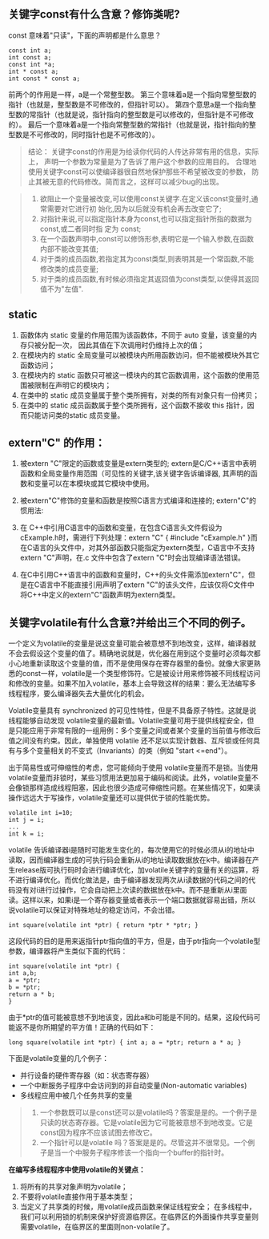 ## 关键字const有什么含意？修饰类呢?

const 意味着"只读"，下面的声明都是什么意思？

```objc
const int a;
int const a;
const int *a;
int * const a;
int const * const a;
```

前两个的作用是一样，a是一个常整型数。 第三个意味着a是一个指向常整型数的指针（也就是，整型数是不可修改的，但指针可以）。 第四个意思a是一个指向整型数的常指针（也就是说，指针指向的整型数是可以修改的，但指针是不可修改的）。 最后一个意味着a是一个指向常整型数的常指针（也就是说，指针指向的整型数是不可修改的，同时指针也是不可修改的）。

> 结论： 关键字const的作用是为给读你代码的人传达非常有用的信息，实际上， 声明一个参数为常量是为了告诉了用户这个参数的应用目的。 合理地使用关键字const可以使编译器很自然地保护那些不希望被改变的参数， 防止其被无意的代码修改。简而言之，这样可以减少bug的出现。

> 1. 欲阻止一个变量被改变,可以使用const关键字.在定义该const变量时,通常需要对它进行初 始化,因为以后就没有机会再去改变它了;
> 2. 对指针来说,可以指定指针本身为const,也可以指定指针所指的数据为const,或二者同时指 定为 const;
> 3. 在一个函数声明中,const可以修饰形参,表明它是一个输入参数,在函数内部不能改变其值;
> 4. 对于类的成员函数,若指定其为const类型,则表明其是一个常函数,不能修改类的成员变量;
> 5. 对于类的成员函数,有时候必须指定其返回值为const类型,以使得其返回值不为"左值".

## static

1. 函数体内 static 变量的作用范围为该函数体，不同于 auto 变量，该变量的内存只被分配一次， 因此其值在下次调用时仍维持上次的值；
2. 在模块内的 static 全局变量可以被模块内所用函数访问，但不能被模块外其它函数访问；
3. 在模块内的 static 函数只可被这一模块内的其它函数调用，这个函数的使用范围被限制在声明它的模块内；
4. 在类中的 static 成员变量属于整个类所拥有，对类的所有对象只有一份拷贝；
5. 在类中的 static 成员函数属于整个类所拥有，这个函数不接收 this 指针，因而只能访问类的static 成员变量。

## extern"C" 的作用：

1. 被extern "C"限定的函数或变量是extern类型的; extern是C/C++语言中表明函数和全局变量作用范围（可见性的关键字,该关键字告诉编译器, 其声明的函数和变量可以在本模块或其它模块中使用。
2. 被extern"C"修饰的变量和函数是按照C语言方式编译和连接的; extern"C"的惯用法:

  1. 在 C++中引用C语言中的函数和变量，在包含C语言头文件假设为 cExample.h时，需进行下列处理：extern "C" { #include "cExample.h" }而在C语言的头文件中，对其外部函数只能指定为extern类型，C语言中不支持extern "C"声明，在.c 文件中包含了extern "C"时会出现编译语法错误。
  2. 在C中引用C++语言中的函数和变量时，C++的头文件需添加extern"C"，但是在C语言中不能直接引用声明了extern "C"的该头文件，应该仅将C文件中将C++中定义的extern"C"函数声明为extern类型。

## 关键字volatile有什么含意?并给出三个不同的例子。

一个定义为volatile的变量是说这变量可能会被意想不到地改变，这样，编译器就不会去假设这个变量的值了。精确地说就是，优化器在用到这个变量时必须每次都小心地重新读取这个变量的值，而不是使用保存在寄存器里的备份。就像大家更熟悉的const一样，volatile是一个类型修饰符。它是被设计用来修饰被不同线程访问和修改的变量。如果不加入volatile，基本上会导致这样的结果：要么无法编写多线程程序，要么编译器失去大量优化的机会。

Volatile变量具有 synchronized 的可见性特性，但是不具备原子特性。这就是说线程能够自动发现 volatile变量的最新值。Volatile变量可用于提供线程安全，但是只能应用于非常有限的一组用例：多个变量之间或者某个变量的当前值与修改后值之间没有约束。因此，单独使用 volatile 还不足以实现计数器、互斥锁或任何具有与多个变量相关的不变式（Invariants）的类（例如 "start <=end"）。

出于简易性或可伸缩性的考虑，您可能倾向于使用 volatile变量而不是锁。当使用 volatile变量而非锁时，某些习惯用法更加易于编码和阅读。此外，volatile变量不会像锁那样造成线程阻塞，因此也很少造成可伸缩性问题。在某些情况下，如果读操作远远大于写操作，volatile变量还可以提供优于锁的性能优势。

```objc
volatile int i=10;
int j = i;
...
int k = i;
```

volatile 告诉编译器i是随时可能发生变化的，每次使用它的时候必须从i的地址中读取，因而编译器生成的可执行码会重新从i的地址读取数据放在k中。编译器在产生release版可执行码时会进行编译优化，加volatile关键字的变量有关的运算，将不进行编译优化。而优化做法是，由于编译器发现两次从i读数据的代码之间的代码没有对i进行过操作，它会自动把上次读的数据放在k中。而不是重新从i里面读。这样以来，如果i是一个寄存器变量或者表示一个端口数据就容易出错，所以说volatile可以保证对特殊地址的稳定访问，不会出错。

```objc
int square(volatile int *ptr) { return *ptr * *ptr; }
```

这段代码的目的是用来返指针ptr指向值的平方，但是，由于ptr指向一个volatile型参数，编译器将产生类似下面的代码：

```objc
int square(volatile int *ptr) {
int a,b;
a = *ptr;
b = *ptr;
return a * b;
}
```

由于*ptr的值可能被意想不到地该变，因此a和b可能是不同的。结果，这段代码可能返不是你所期望的平方值！正确的代码如下：

```objc
long square(volatile int *ptr) { int a; a = *ptr; return a * a; }
```

下面是volatile变量的几个例子：

- 并行设备的硬件寄存器（如：状态寄存器）
- 一个中断服务子程序中会访问到的非自动变量(Non-automatic variables)
- 多线程应用中被几个任务共享的变量

> 1. 一个参数既可以是const还可以是volatile吗？答案是是的。一个例子是只读的状态寄存器。它是volatile因为它可能被意想不到地改变。它是const因为程序不应该试图去修改它。
> 2. 一个指针可以是volatile 吗？答案是是的。尽管这并不很常见。一个例子是当一个中服务子程序修该一个指向一个buffer的指针时。

**在编写多线程程序中使用volatile的关键点：**

1. 将所有的共享对象声明为volatile；
2. 不要将volatile直接作用于基本类型；
3. 当定义了共享类的时候，用volatile成员函数来保证线程安全； 在多线程中，我们可以利用锁的机制来保护好资源临界区。在临界区的外面操作共享变量则需要volatile，在临界区的里面则non-volatile了。

